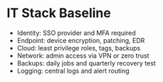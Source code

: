 # IT Stack Baseline
- Identity: SSO provider and MFA required
- Endpoint: device encryption, patching, EDR
- Cloud: least privilege roles, tags, backups
- Network: admin access via VPN or zero trust
- Backups: daily jobs and quarterly recovery test
- Logging: central logs and alert routing
